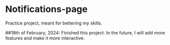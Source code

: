 # Notifications-page
Practice project, meant for bettering my skills. 

##18th of February, 2024: 
Finished this project. In the future, I will add more features and make it more interactive. 
